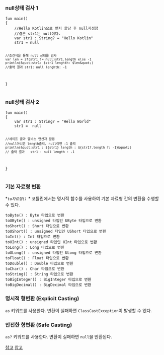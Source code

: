 <h3 id="null상태-검사-1">null상태 검사 1</h3>
<pre><code class="language-kotlin">fun main()
{
    //Hello Kotlin으로 먼저 할당 후 null지정함
    //결론 str1는 null이다. 
    var str1 : String? = &quot;Hello Kotlin&quot;
    str1 = null

    //조건식을 통해 null 상태를 검사
    var len = if(str1 != null)str1.length else -1
    println(&quot;str1: $str1 lenghth: $len&quot;)    
    //출력 결과 str1: null lenghth: -1

}</code></pre>
<h3 id="null상태-검사-2">null상태 검사 2</h3>
<pre><code class="language-kotlin">fun main()
{
    var str1 : String? = &quot;Hello World&quot;
    str1 =  null

    //세이프 콜과 엘비스 연산자 활용
    //null아니면 length출력, null이면 -1 출력
    println(&quot;str1 : ${str1} length : ${str1?.length ?: -1}&quot;)
    // 출력 결과   str1 : null length : -1
}</code></pre>
<h3 id="기본-자료형-변환">기본 자료형 변환</h3>
<p>*<em><code>to자료형()</code> *</em>
코틀린에서는 명시적 함수를 사용하여 기본 자료형 간의 변환을 수행할 수 있다.</p>
<pre><code>toByte() : Byte 타입으로 변환
toUByte() : unsigned 타입인 UByte 타입으로 변환
toShort() : Short 타입으로 변환
toUShort() : unsigned 타입인 UShort 타입으로 변환
toInt() : Int 타입으로 변환
toUInt() : unsigned 타입인 UInt 타입으로 변환
toLong() : Long 타입으로 변환
toULong() : unsigned 타입인 ULong 타입으로 변환
toFloat() : Float 타입으로 변환
toDouble() : Double 타입으로 변환
toChar() : Char 타입으로 변환
toString() : String 타입으로 변환
toBigInteger() : BigInteger 타입으로 변환
toBigDecimal() : BigDecimal 타입으로 변환</code></pre><h3 id="명시적-형변환-explicit-casting">명시적 형변환 (Explicit Casting)</h3>
<p><code>as</code> 키워드를 사용한다.  변환이 실패하면 <code>ClassCastException</code>이 발생할 수 있다.</p>
<h3 id="안전한-형변환-safe-casting">안전한 형변환 (Safe Casting)</h3>
<p><code>as?</code> 키워드를 사용한다.  변환이 실패하면 <code>null</code>을 반환된다. </p>
<p><a href="https://apro-developer.tistory.com/22">참고</a>
<a href="https://colabear754.tistory.com/100">참고</a></p>